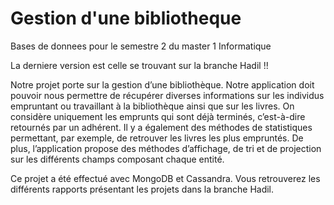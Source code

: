 # Gestion d'une bibliotheque
Bases de donnees pour le semestre 2 du master 1 Informatique

La derniere version est celle se trouvant sur la branche Hadil !!

Notre projet porte sur la gestion d’une bibliothèque. Notre application doit pouvoir nous permettre de récupérer diverses informations sur les individus empruntant ou travaillant à la bibliothèque ainsi que sur les livres. On considère uniquement les emprunts qui sont déjà terminés, c’est-à-dire retournés par un adhérent. Il y a également des méthodes de statistiques permettant, par exemple, de retrouver les livres les plus empruntés. De plus, l’application propose des méthodes d’affichage, de tri et de projection sur les différents champs composant chaque entité.

Ce projet a été effectué avec MongoDB et Cassandra. Vous retrouverez les différents rapports présentant les projets dans la branche Hadil.
